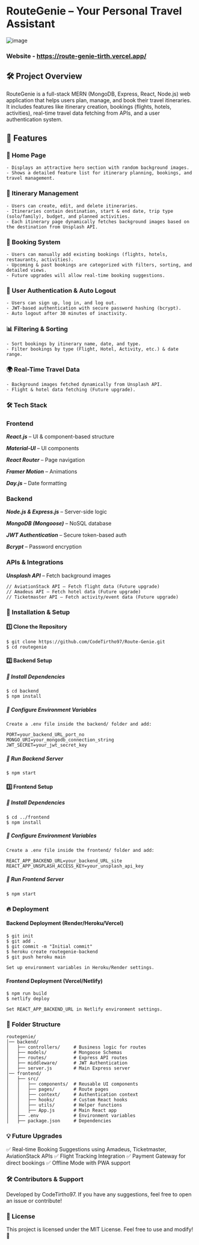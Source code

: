 # RouteGenie – Your Personal Travel Assistant

![image](https://github.com/user-attachments/assets/ad58cc70-f30b-4fd5-a563-66da828d4fcb)

### Website - https://route-genie-tirth.vercel.app/

## 🛠 Project Overview

RouteGenie is a full-stack MERN (MongoDB, Express, React, Node.js) web application that helps users plan, manage, and book their travel itineraries. It includes features like itinerary creation, bookings (flights, hotels, activities), real-time travel data fetching from APIs, and a user authentication system.

## 🚀 Features

  ### 🏡 Home Page

    - Displays an attractive hero section with random background images.
    - Shows a detailed feature list for itinerary planning, bookings, and travel management.

  ### 📌 Itinerary Management

    - Users can create, edit, and delete itineraries.
    - Itineraries contain destination, start & end date, trip type (solo/family), budget, and planned activities.
    - Each itinerary page dynamically fetches background images based on the destination from Unsplash API.

  ### 🛫 Booking System

    - Users can manually add existing bookings (flights, hotels, restaurants, activities).
    - Upcoming & past bookings are categorized with filters, sorting, and detailed views.    
    - Future upgrades will allow real-time booking suggestions.

  ### 🔑 User Authentication & Auto Logout

    - Users can sign up, log in, and log out.
    - JWT-based authentication with secure password hashing (bcrypt).
    - Auto logout after 30 minutes of inactivity.

  ### 📊 Filtering & Sorting

    - Sort bookings by itinerary name, date, and type.  
    - Filter bookings by type (Flight, Hotel, Activity, etc.) & date range.

  ### 🌍 Real-Time Travel Data

    - Background images fetched dynamically from Unsplash API.
    - Flight & hotel data fetching (Future upgrade).

  ### 🛠 Tech Stack
  ### Frontend

  <b><i>React.js</i></b> – UI & component-based structure
  
  <b><i>Material-UI</i></b> – UI components
  
  <b><i>React Router</i></b> – Page navigation
  
  <b><i>Framer Motion</i></b> – Animations
  
  <b><i>Day.js</i></b> – Date formatting

  ### Backend

  <b><i>Node.js & Express.js</i></b> – Server-side logic
  
  <b><i>MongoDB (Mongoose)</i></b> – NoSQL database
  
  <b><i>JWT Authentication</i></b> – Secure token-based auth
  
  <b><i>Bcrypt</i></b> – Password encryption

  ### APIs & Integrations

  <b><i>Unsplash API</i></b> – Fetch background images

    // AviationStack API – Fetch flight data (Future upgrade)
    // Amadeus API – Fetch hotel data (Future upgrade)
    // Ticketmaster API – Fetch activity/event data (Future upgrade)

  ### 🔧 Installation & Setup

  #### 1️⃣ Clone the Repository

    $ git clone https://github.com/CodeTirtho97/Route-Genie.git
    $ cd routegenie

  #### 2️⃣ Backend Setup

  ##### 📌 Install Dependencies

    $ cd backend
    $ npm install

  ##### 📌 Configure Environment Variables

    Create a .env file inside the backend/ folder and add:
    
    PORT=your_backend_URL_port_no
    MONGO_URI=your_mongodb_connection_string
    JWT_SECRET=your_jwt_secret_key

  ##### 📌 Run Backend Server

    $ npm start

  #### 3️⃣ Frontend Setup

  ##### 📌 Install Dependencies

    $ cd ../frontend
    $ npm install

  ##### 📌 Configure Environment Variables

    Create a .env file inside the frontend/ folder and add:
    
    REACT_APP_BACKEND_URL=your_backend_URL_site
    REACT_APP_UNSPLASH_ACCESS_KEY=your_unsplash_api_key

  ##### 📌 Run Frontend Server

    $ npm start

  ### 🔥 Deployment

  #### Backend Deployment (Render/Heroku/Vercel)

    $ git init
    $ git add .
    $ git commit -m "Initial commit"
    $ heroku create routegenie-backend
    $ git push heroku main
    
    Set up environment variables in Heroku/Render settings.

  #### Frontend Deployment (Vercel/Netlify)

    $ npm run build
    $ netlify deploy
    
    Set REACT_APP_BACKEND_URL in Netlify environment settings.

  ### 📂 Folder Structure

    routegenie/
    │── backend/
    │   ├── controllers/     # Business logic for routes
    │   ├── models/          # Mongoose Schemas
    │   ├── routes/          # Express API routes
    │   ├── middleware/      # JWT Authentication
    │   ├── server.js        # Main Express server
    │── frontend/
    │   ├── src/
    │   │   ├── components/  # Reusable UI components
    │   │   ├── pages/       # Route pages
    │   │   ├── context/     # Authentication context
    │   │   ├── hooks/       # Custom React hooks
    │   │   ├── utils/       # Helper functions
    │   │   ├── App.js       # Main React app
    │   ├── .env             # Environment variables
    │   ├── package.json     # Dependencies

  ### 💡 Future Upgrades

  ✅ Real-time Booking Suggestions using Amadeus, Ticketmaster, AviationStack APIs
  ✅ Flight Tracking Integration
  ✅ Payment Gateway for direct bookings
  ✅ Offline Mode with PWA support

  ### 🛠 Contributors & Support

  Developed by CodeTirtho97. If you have any suggestions, feel free to open an issue or contribute!

  ### 📜 License

  This project is licensed under the MIT License. Feel free to use and modify! 🎉
